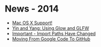# News - 2014

* [Mac OS X Support!](/news/2014/mac-osx-support.html)
* [Yin and Yang: Using Glow and GLFW](/news/2014/yin-and-yang-using-glow-and-glfw.html)
* [Important - Import Paths Have Changed](/news/2014/important-import-paths-have-changed.html)
* [Moving From Google Code To GitHub](/news/2014/moving-from-google-code-to-github.html)

